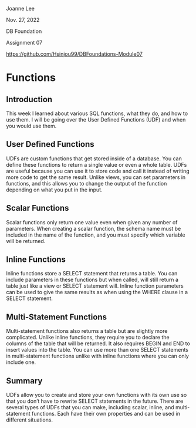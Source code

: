 Joanne Lee 

Nov. 27, 2022

DB Foundation

Assignment 07

https://github.com/Hsinjou99/DBFoundations-Module07

# Functions

## Introduction
This week I learned about various SQL functions, what they do, and how to use them. I will be going over the User Defined Functions (UDF) and when you would use them.

## User Defined Functions
UDFs are custom functions that get stored inside of a database. You can define these functions to return a single value or even a whole table. UDFs are useful because you can use it to store code and call it instead of writing more code to get the same result. Unlike views, you can set parameters in functions, and this allows you to change the output of the function depending on what you put in the input. 

## Scalar Functions
Scalar functions only return one value even when given any number of parameters. When creating a scalar function, the schema name must be included in the name of the function, and you must specify which variable will be returned.

## Inline Functions
Inline functions store a SELECT statement that returns a table. You can include parameters in these functions but when called, will still return a table just like a view or SELECT statement will. Inline function parameters can be used to give the same results as when using the WHERE clause in a SELECT statement.

## Multi-Statement Functions
Multi-statement functions also returns a table but are slightly more complicated. Unlike inline functions, they require you to declare the columns of the table that will be returned. It also requires BEGIN and END to insert values into the table. You can use more than one SELECT statements in multi-statement functions unlike with inline functions where you can only include one.

## Summary
UDFs allow you to create and store your own functions with its own use so that you don’t have to rewrite SELECT statements in the future. There are several types of UDFs that you can make, including scalar, inline, and multi-statement functions. Each have their own properties and can be used in different situations.
